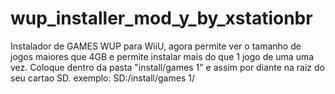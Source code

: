 # wup_installer_mod_y_by_xstationbr
Instalador de GAMES WUP para WiiU, agora permite ver o tamanho de jogos maiores que 4GB e permite instalar mais do que 1 jogo de uma uma vez.  Coloque dentro da pasta "install/games 1" e assim por diante na raiz do seu cartao SD. exemplo: SD:/install/games 1/
